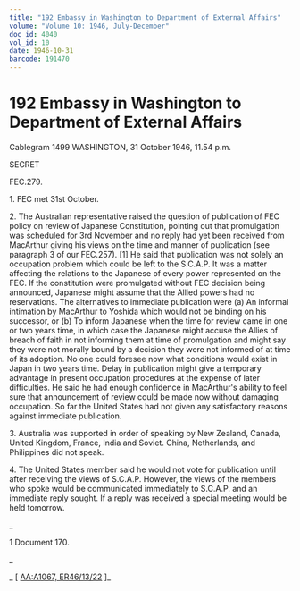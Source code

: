 ```yaml
---
title: "192 Embassy in Washington to Department of External Affairs"
volume: "Volume 10: 1946, July-December"
doc_id: 4040
vol_id: 10
date: 1946-10-31
barcode: 191470
---
```


# 192 Embassy in Washington to Department of External Affairs

Cablegram 1499 WASHINGTON, 31 October 1946, 11.54 p.m.

SECRET

FEC.279.

1\. FEC met 31st October.

2\. The Australian representative raised the question of publication of FEC policy on review of Japanese Constitution, pointing out that promulgation was scheduled for 3rd November and no reply had yet been received from MacArthur giving his views on the time and manner of publication (see paragraph 3 of our FEC.257). [1] He said that publication was not solely an occupation problem which could be left to the S.C.A.P. It was a matter affecting the relations to the Japanese of every power represented on the FEC. If the constitution were promulgated without FEC decision being announced, Japanese might assume that the Allied powers had no reservations. The alternatives to immediate publication were (a) An informal intimation by MacArthur to Yoshida which would not be binding on his successor, or (b) To inform Japanese when the time for review came in one or two years time, in which case the Japanese might accuse the Allies of breach of faith in not informing them at time of promulgation and might say they were not morally bound by a decision they were not informed of at time of its adoption. No one could foresee now what conditions would exist in Japan in two years time. Delay in publication might give a temporary advantage in present occupation procedures at the expense of later difficulties. He said he had enough confidence in MacArthur's ability to feel sure that announcement of review could be made now without damaging occupation. So far the United States had not given any satisfactory reasons against immediate publication.

3\. Australia was supported in order of speaking by New Zealand, Canada, United Kingdom, France, India and Soviet. China, Netherlands, and Philippines did not speak.

4\. The United States member said he would not vote for publication until after receiving the views of S.C.A.P. However, the views of the members who spoke would be communicated immediately to S.C.A.P. and an immediate reply sought. If a reply was received a special meeting would be held tomorrow.

_

1 Document 170.

_

_ [ [AA:A1067, ER46/13/22](http://www.naa.gov.au/cgi-bin/Search?O=I&Number=191470) ]_
